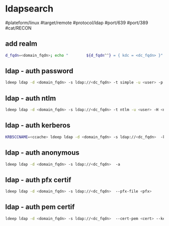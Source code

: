 # ldapsearch

#plateform/linux  #target/remote  #protocol/ldap  #port/639 #port/389 #cat/RECON


## add realm
```bash
d_fqdn=<domain_fqdn>; echo "        ${d_fqdn^^} = { kdc = <dc_fqdn> }" | sudo tee -a /etc/krb5.conf 
```


## ldap - auth password
```bash
ldeep ldap -d <domain_fqdn> -s ldap://<dc_fqdn> -t simple -u <user> -p <password> 
```

## ldap - auth ntlm
```bash
ldeep ldap -d <domain_fqdn> -s ldap://<dc_fqdn> -t ntlm -u <user> -H <nt_hash> 
```

## ldap - auth kerberos
```bash
KRB5CCNAME=<ccache> ldeep ldap -d <domain_fqdn> -s ldap://<dc_fqdn>  -k  
```

## ldap - auth anonymous
```bash
ldeep ldap -d <domain_fqdn> -s ldap://<dc_fqdn>  -a  
```

## ldap - auth pfx certif 
```bash
ldeep ldap -d <domain_fqdn> -s ldap://<dc_fqdn>  --pfx-file <pfx>
```

## ldap - auth pem certif 
```bash
ldeep ldap -d <domain_fqdn> -s ldap://<dc_fqdn>  --cert-pem <cert> --key-pem <key>
```

